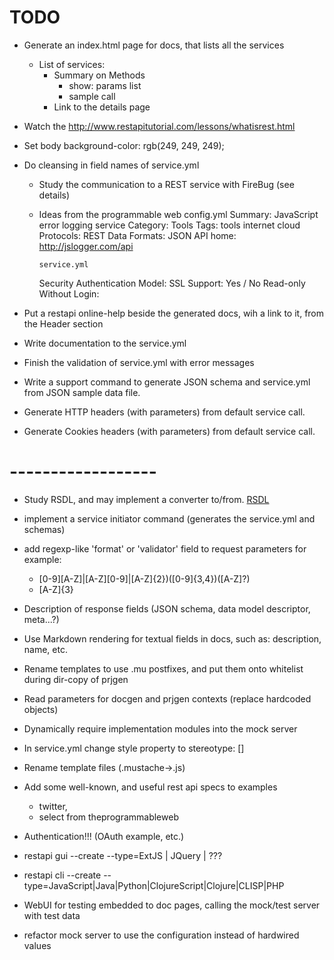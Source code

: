 # TODO
- Generate an index.html page for docs, that lists all the services
  - List of services:
    - Summary on Methods
        - show: params list
        - sample call
    - Link to the details page
- Watch the http://www.restapitutorial.com/lessons/whatisrest.html
- Set body background-color: rgb(249, 249, 249);
- Do cleansing in field names of service.yml
  - Study the communication to a REST service with FireBug (see details)
  - Ideas from the programmable web
    config.yml
    Summary: JavaScript error logging service
    Category: Tools
    Tags: tools internet cloud 
    Protocols: REST
    Data Formats: JSON
    API home: http://jslogger.com/api

        service.yml

    Security
        Authentication Model:
        SSL Support: Yes / No
        Read-only Without Login:
     
- Put a restapi online-help beside the generated docs, wih a link to it, from the Header section

- Write documentation to the service.yml
- Finish the validation of service.yml with error messages
- Write a support command to generate JSON schema and service.yml from JSON sample data file.
- Generate HTTP headers (with parameters) from default service call.
- Generate Cookies headers (with parameters) from default service call.

# ------------------
- Study RSDL, and may implement a converter to/from.
  [RSDL](https://access.redhat.com/site/documentation/en-US/Red_Hat_Enterprise_Virtualization/3.1/html/Developer_Guide/sect-Developer_Guide.entry_Point-RSDL.html)

- implement a service initiator command (generates the service.yml and schemas)
- add regexp-like 'format' or 'validator' field to request parameters
  for example:
    - [0-9][A-Z]|[A-Z][0-9]|[A-Z]{2})([0-9]{3,4})([A-Z]?)
    - [A-Z]{3}
- Description of response fields (JSON schema, data model descriptor, meta...?)
- Use Markdown rendering for textual fields in docs, such as: description, name, etc.
- Rename templates to use .mu postfixes, and put them onto whitelist during dir-copy of prjgen
- Read parameters for docgen and prjgen contexts (replace hardcoded objects)
- Dynamically require implementation modules into the mock server
- In service.yml change style property to stereotype: []
- Rename template files (.mustache->.js)
- Add some well-known, and useful rest api specs to examples
  - twitter,
  - select from theprogrammableweb
- Authentication!!! (OAuth example, etc.)
- restapi gui --create --type=ExtJS | JQuery | ???
- restapi cli --create --type=JavaScript|Java|Python|ClojureScript|Clojure|CLISP|PHP
- WebUI for testing embedded to doc pages, calling the mock/test server with test data
- refactor mock server to use the configuration instead of hardwired values
